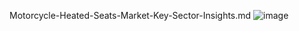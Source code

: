 Motorcycle-Heated-Seats-Market-Key-Sector-Insights.md
![image](https://github.com/user-attachments/assets/3ac66426-423c-44a9-92d6-960fe4695f15)
